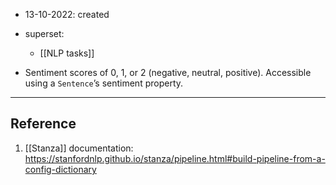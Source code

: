- 13-10-2022: created

- superset:
	- [[NLP tasks]]

- Sentiment scores of 0, 1, or 2 (negative, neutral, positive). Accessible using a `Sentence`’s sentiment property.


---
## Reference

1. [[Stanza]] documentation: https://stanfordnlp.github.io/stanza/pipeline.html#build-pipeline-from-a-config-dictionary